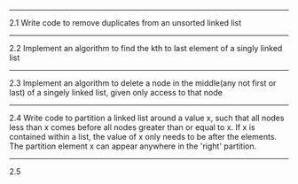 <hr>
2.1
Write code to remove duplicates from an unsorted linked list
<hr>
2.2
Implement an algorithm to find the kth to last element of a singly linked list
<hr>
2.3
Implement an algorithm to delete a node in the middle(any not first or last) of a singely linked list, given only access to that node
<hr>
2.4
Write code to partition a linked list around a value x, such that all nodes less than x comes before all nodes greater than or equal to x. If x is contained within a list, the value of x only needs to be after the elements. The partition element x can appear anywhere in the 'right' partition.
<hr>
2.5
